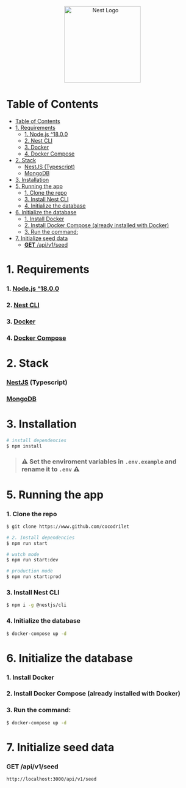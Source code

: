 <p align="center">
  <a href="http://nestjs.com/" target="blank"><img src="https://nestjs.com/img/logo-small.svg" width="200" alt="Nest Logo" /></a>
</p>

# Table of Contents

- [Table of Contents](#table-of-contents)
- [1. Requirements](#1-requirements)
    - [1. Node.js ^18.0.0](#1-nodejs-1800)
    - [2. Nest CLI](#2-nest-cli)
    - [3. Docker](#3-docker)
    - [4. Docker Compose](#4-docker-compose)
- [2. Stack](#2-stack)
    - [NestJS (Typescript)](#nestjs-typescript)
    - [MongoDB](#mongodb)
- [3. Installation](#3-installation)
- [5. Running the app](#5-running-the-app)
    - [1. Clone the repo](#1-clone-the-repo)
    - [3. Install Nest CLI](#3-install-nest-cli)
    - [4. Initialize the database](#4-initialize-the-database)
- [6. Initialize the database](#6-initialize-the-database)
    - [1. Install Docker](#1-install-docker)
    - [2. Install Docker Compose (already installed with Docker)](#2-install-docker-compose-already-installed-with-docker)
    - [3. Run the command:](#3-run-the-command)
- [7. Initialize seed data](#7-initialize-seed-data)
    - [**GET** /api/v1/seed](#get-apiv1seed)

# 1. Requirements

### 1. [Node.js ^18.0.0](https://nodejs.org/en/download/)

### 2. [Nest CLI](https://docs.nestjs.com/cli/overview)

### 3. [Docker](https://docs.docker.com/get-docker/)

### 4. [Docker Compose](https://docs.docker.com/compose/install/)

# 2. Stack

### [NestJS](https://nestjs.com/) (Typescript)

### [MongoDB](https://www.mongodb.com/)

# 3. Installation

```bash
# install dependencies
$ npm install
```

> ### ⚠️ Set the enviroment variables in `.env.example` and rename it to `.env` ⚠️

# 5. Running the app

### 1. Clone the repo

```bash
$ git clone https://www.github.com/cocodrilet
```

```bash
# 2. Install dependencies
$ npm run start

# watch mode
$ npm run start:dev

# production mode
$ npm run start:prod
```

### 3. Install Nest CLI

```bash
$ npm i -g @nestjs/cli
```

### 4. Initialize the database

```bash
$ docker-compose up -d
```

# 6. Initialize the database

### 1. Install Docker

### 2. Install Docker Compose (already installed with Docker)

### 3. Run the command:

```bash
$ docker-compose up -d
```

# 7. Initialize seed data

### **GET** /api/v1/seed

```bash
http://localhost:3000/api/v1/seed
```

<!-- ## Test

```bash
# unit tests
$ npm run test

# e2e tests
$ npm run test:e2e

# test coverage
$ npm run test:cov
``` -->
